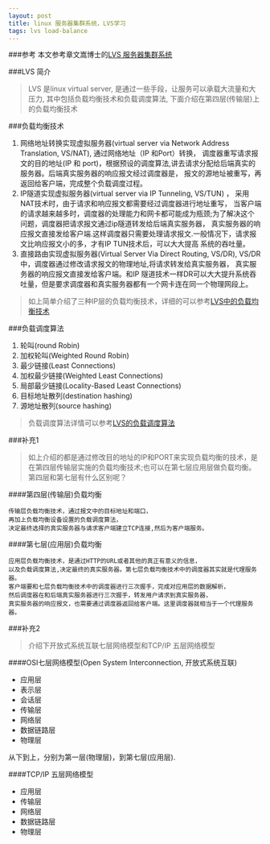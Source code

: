 ```yaml
---
layout: post
title: linux 服务器集群系统，LVS学习
tags: lvs load-balance
---
```


###参考
本文参考章文嵩博士的[LVS 服务器集群系统](http://www.linuxvirtualserver.org/zh/lvs1.html)

###LVS 简介
> LVS 是linux virtual server, 是通过一些手段，让服务可以承载大流量和大压力,  其中包括负载均衡技术和负载调度算法, 
> 下面介绍在第四层(传输层)上的负载均衡技术

###负载均衡技术
1. 网络地址转换实现虚拟服务器(virtual server via Network Address Translation, VS/NAT), 通过网络地址（IP 和Port）转换，
调度器重写请求报文的目的地址(IP 和 port)，根据预设的调度算法,讲去请求分配给后端真实的服务器。后端真实服务器的响应报文经过调度器是，
报文的源地址被重写，再返回给客户端，完成整个负载调度过程。
2. IP隧道实现虚拟服务器(virtual server via IP Tunneling, VS/TUN) ， 采用NAT技术时，由于请求和响应报文都需要经过调度器进行地址重写，
当客户端的请求越来越多时，调度器的处理能力和网卡都可能成为瓶颈;为了解决这个问题，调度器把请求报文通过ip隧道转发给后端真实服务器，
真实服务器的响应报文直接发给客户端.这样调度器只需要处理请求报文.一般情况下，请求报文比响应报文小的多，才有IP TUN技术后，可以大大提高
系统的吞吐量。
3. 直接路由实现虚拟服务器(Virtual Server Via Direct Routing, VS/DR), VS/DR 中，调度器通过修改请求报文的物理地址,将请求转发给真实服务器，
真实服务器的响应报文直接发给客户端。和IP 隧道技术一样DR可以大大提升系统吞吐量，但是要求调度器和真实服务器都有一个网卡连在同一个物理网段上。

> 如上简单介绍了三种IP层的负载均衡技术，详细的可以参考[LVS中的负载均衡技术](http://www.linuxvirtualserver.org/zh/lvs3.html)

###负载调度算法
1. 轮叫(round Robin)
2. 加权轮叫(Weighted Round Robin)
3. 最少链接(Least Connections)
4. 加权最少链接(Weighted Least Connections)
5. 局部最少链接(Locality-Based Least Connections)
6. 目标地址散列(destination hashing)
7. 源地址散列(source hashing)

> 负载调度算法详情可以参考[LVS的负载调度算法](http://www.linuxvirtualserver.org/zh/lvs4.html)

###补充1
> 如上介绍的都是通过修改目的地址的IP和PORT来实现负载均衡的技术，是在第四层传输层实施的负载均衡技术;也可以在第七层应用层做负载均衡。
> 第四层和第七层有什么区别呢？

####第四层(传输层)负载均衡
```
传输层负载均衡技术，通过报文中的目标地址和端口，
再加上负载均衡设备设置的负载调度算法，
决定最终选择的真实服务器与请求客户端建立TCP连接,然后为客户端服务。
```


####第七层(应用层)负载均衡
```
应用层负载均衡技术，是通过HTTP的URL或者其他的真正有意义的信息，
以及负载调度算法,决定最终的真实服务器。第七层负载均衡技术中的调度器其实就是代理服务器。
客户端要和七层负载均衡技术中的调度器进行三次握手，完成对应用层的数据解析，
然后调度器在和后端真实服务器进行三次握手，转发用户请求到真实服务器，
真实服务器的响应报文，也需要通过调度器返回给客户端。这里调度器就相当于一个代理服务器。
```

###补充2
> 介绍下开放式系统互联七层网络模型和TCP/IP 五层网络模型

####OSI七层网络模型(Open System Interconnection, 开放式系统互联)

* 应用层
* 表示层
* 会话层
* 传输层
* 网络层
* 数据链路层
* 物理层

从下到上，分别为第一层(物理层)，到第七层(应用层). 

####TCP/IP 五层网络模型
* 应用层
* 传输层
* 网络层
* 数据链路层
* 物理层


